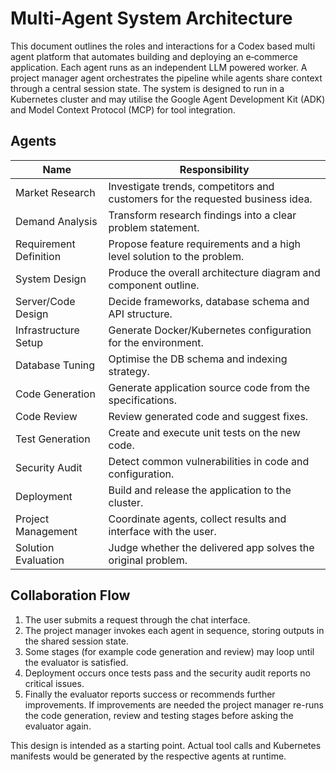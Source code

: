 # Multi-Agent System Architecture

This document outlines the roles and interactions for a Codex based multi agent
platform that automates building and deploying an e‑commerce application. Each
agent runs as an independent LLM powered worker. A project manager agent
orchestrates the pipeline while agents share context through a central session
state. The system is designed to run in a Kubernetes cluster and may utilise the
Google Agent Development Kit (ADK) and Model Context Protocol (MCP) for tool
integration.

## Agents

| Name | Responsibility |
| --- | --- |
| Market Research | Investigate trends, competitors and customers for the requested business idea. |
| Demand Analysis | Transform research findings into a clear problem statement. |
| Requirement Definition | Propose feature requirements and a high level solution to the problem. |
| System Design | Produce the overall architecture diagram and component outline. |
| Server/Code Design | Decide frameworks, database schema and API structure. |
| Infrastructure Setup | Generate Docker/Kubernetes configuration for the environment. |
| Database Tuning | Optimise the DB schema and indexing strategy. |
| Code Generation | Generate application source code from the specifications. |
| Code Review | Review generated code and suggest fixes. |
| Test Generation | Create and execute unit tests on the new code. |
| Security Audit | Detect common vulnerabilities in code and configuration. |
| Deployment | Build and release the application to the cluster. |
| Project Management | Coordinate agents, collect results and interface with the user. |
| Solution Evaluation | Judge whether the delivered app solves the original problem. |

## Collaboration Flow

1. The user submits a request through the chat interface.
2. The project manager invokes each agent in sequence, storing outputs in the
   shared session state.
3. Some stages (for example code generation and review) may loop until the
   evaluator is satisfied.
4. Deployment occurs once tests pass and the security audit reports no critical
   issues.
5. Finally the evaluator reports success or recommends further improvements. If improvements are needed the project manager re-runs the code generation, review and testing stages before asking the evaluator again.

This design is intended as a starting point. Actual tool calls and Kubernetes
manifests would be generated by the respective agents at runtime.
